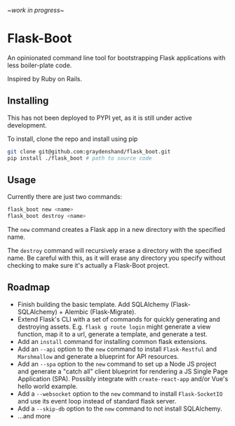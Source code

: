*\~work in progress\~*

# Flask-Boot

An opinionated command line tool for bootstrapping Flask applications with less boiler-plate code.

Inspired by Ruby on Rails.


## Installing
This has not been deployed to PYPI yet, as it is still under active development. 

To install, clone the repo and install using pip 
```bash
git clone git@github.com:graydenshand/flask_boot.git
pip install ./flask_boot # path to source code
```

## Usage
Currently there are just two commands:
```bash
flask_boot new <name>
flask_boot destroy <name>
```
The `new` command creates a Flask app in a new directory with the specified name.

The `destroy` command will recursively erase a directory with the specified name. Be careful with this, as it will erase any directory you specify without checking to make sure it's actually a Flask-Boot project. 

## Roadmap
* Finish building the basic template. Add SQLAlchemy (Flask-SQLAlchemy) + Alembic (Flask-Migrate). 
* Extend Flask's CLI with a set of commands for quickly generating and destroying assets. E.g. `flask g route login` might generate a view function, map it to a url, generate a template, and generate a test.
* Add an `install` command for installing common flask extensions.
* Add an `--api` option to the `new` command to install `Flask-Restful` and `Marshmallow` and generate a blueprint for API resources.
* Add an `--spa` option to the `new` command to set up a Node JS project and generate a "catch all" client blueprint for rendering a JS Single Page Application (SPA). Possibly integrate with `create-react-app` and/or Vue's hello world example.
* Add a `--websocket` option to the `new` command to install `Flask-SocketIO` and use its event loop instead of standard flask server.
* Add a `--skip-db` option to the `new` command to not install SQLAlchemy.
* ...and more